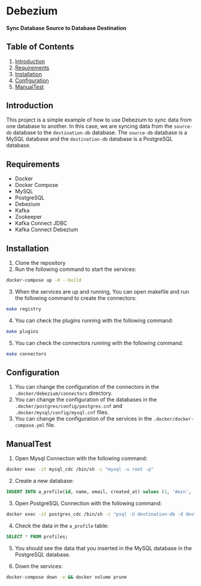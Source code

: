 # Debezium
#### Sync Database Source to Database Destination


## Table of Contents
1. [Introduction](#introduction)
2. [Requirements](#requirements)
3. [Installation](#installation)
4. [Configuration](#configuration)
5. [ManualTest](#manualtest)


## Introduction
This project is a simple example of how to use Debezium to sync data from one database to another. In this case, we are syncing data from the `source-db` database to the `destination-db` database. The `source-db` database is a MySQL database and the `destination-db` database is a PostgreSQL database.


## Requirements
- Docker
- Docker Compose
- MySQL
- PostgreSQL
- Debezium
- Kafka
- Zookeeper
- Kafka Connect JDBC
- Kafka Connect Debezium


## Installation
1. Clone the repository
2. Run the following command to start the services:
```bash
docker-compose up -d --build
```
3. When the services are up and running, You can open makefile and run the following command to create the connectors:
```bash
make registry
```
4. You can check the plugins running with the following command:
```bash
make plugins
```
5. You can check the connectors running with the following command:
```bash
make connectors
```

## Configuration
1. You can change the configuration of the connectors in the `.docker/debezium/connectors` directory.
2. You can change the configuration of the databases in the `.docker/postgres/config/postgres.cnf` and `.docker/mysql/config/mysql.cnf` files.
3. You can change the configuration of the services in the `.docker/docker-compose.yml` file.


## ManualTest
1. Open Mysql Connection with the following command:
```bash
docker exec -it mysql_cdc /bin/sh -c "mysql -u root -p"
```

2. Create a new database:
```sql
INSERT INTO a_profile(id, name, email, created_at) values (1, 'Amin', 'info@ghaninia.ir', NOW());
```

3. Open PostgreSQL Connection with the following command:
```bash
docker exec -it postgres_cdc /bin/sh -c "psql -U destination-db -d destination-db"
```

4. Check the data in the `a_profile` table:
```sql
SELECT * FROM profiles;
```

5. You should see the data that you inserted in the MySQL database in the PostgreSQL database.

6. Down the services:
```bash
docker-compose down -v && docker volume prune
```